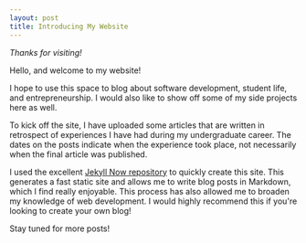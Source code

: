 ```yaml
---
layout: post
title: Introducing My Website
---
```

*Thanks for visiting!*

Hello, and welcome to my website!

I hope to use this space to blog about software development, student life, and entrepreneurship. I would also like to show off some of my side projects here as well. 

To kick off the site, I have uploaded some articles that are written in retrospect of experiences I have had during my undergraduate career. The dates on the posts indicate when the experience took place, not necessarily when the final article was published. 

I used the excellent [Jekyll Now repository](https://github.com/barryclark/jekyll-now) to quickly create this site. This generates a fast static site and allows me to write blog posts in Markdown, which I find really enjoyable. This process has also allowed me to broaden my knowledge of web development. I would highly recommend this if you're looking to create your own blog!

Stay tuned for more posts!
